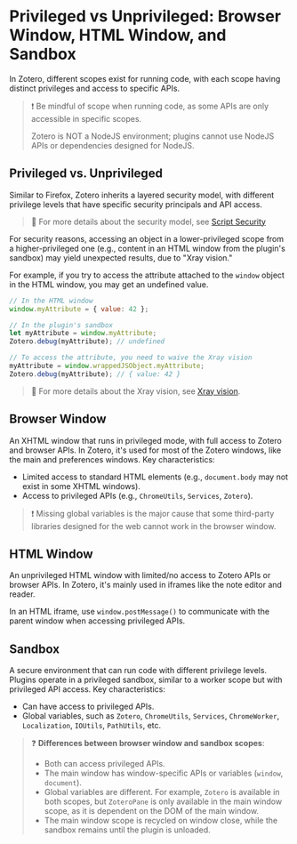 # Privileged vs Unprivileged: Browser Window, HTML Window, and Sandbox

In Zotero, different scopes exist for running code, with each scope having distinct privileges and access to specific APIs.

> ❗️ Be mindful of scope when running code, as some APIs are only accessible in specific scopes.
>
> Zotero is NOT a NodeJS environment; plugins cannot use NodeJS APIs or dependencies designed for NodeJS.

## Privileged vs. Unprivileged

Similar to Firefox, Zotero inherits a layered security model, with different privilege levels that have specific security principals and API access.

> 🔗 For more details about the security model, see [Script Security](https://firefox-source-docs.mozilla.org/dom/scriptSecurity/index.html#script-security)

For security reasons, accessing an object in a lower-privileged scope from a higher-privileged one (e.g., content in an HTML window from the plugin's sandbox) may yield unexpected results, due to "Xray vision."

For example, if you try to access the attribute attached to the `window` object in the HTML window, you may get an undefined value.

```javascript
// In the HTML window
window.myAttribute = { value: 42 };
```

```javascript
// In the plugin's sandbox
let myAttribute = window.myAttribute;
Zotero.debug(myAttribute); // undefined

// To access the attribute, you need to waive the Xray vision
myAttribute = window.wrappedJSObject.myAttribute;
Zotero.debug(myAttribute); // { value: 42 }
```

> 🔗 For more details about the Xray vision, see [Xray vision](https://firefox-source-docs.mozilla.org/dom/scriptSecurity/xray_vision.html).

## Browser Window

An XHTML window that runs in privileged mode, with full access to Zotero and browser APIs. In Zotero, it's used for most of the Zotero windows, like the main and preferences windows. Key characteristics:

- Limited access to standard HTML elements (e.g., `document.body` may not exist in some XHTML windows).
- Access to privileged APIs (e.g., `ChromeUtils`, `Services`, `Zotero`).

> ❗️ Missing global variables is the major cause that some third-party libraries designed for the web cannot work in the browser window.

## HTML Window

An unprivileged HTML window with limited/no access to Zotero APIs or browser APIs. In Zotero, it's mainly used in iframes like the note editor and reader.

In an HTML iframe, use `window.postMessage()` to communicate with the parent window when accessing privileged APIs.

## Sandbox

A secure environment that can run code with different privilege levels. Plugins operate in a privileged sandbox, similar to a worker scope but with privileged API access. Key characteristics:

- Can have access to privileged APIs.
- Global variables, such as `Zotero`, `ChromeUtils`, `Services`, `ChromeWorker`, `Localization`, `IOUtils`, `PathUtils`, etc.

> ❓ **Differences between browser window and sandbox scopes**:
>
> - Both can access privileged APIs.
> - The main window has window-specific APIs or variables (`window`, `document`).
> - Global variables are different. For example, `Zotero` is available in both scopes, but `ZoteroPane` is only available in the main window scope, as it is dependent on the DOM of the main window.
> - The main window scope is recycled on window close, while the sandbox remains until the plugin is unloaded.
